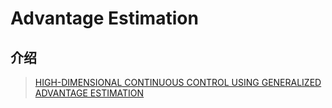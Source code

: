 # Advantage Estimation

## 介绍

> [HIGH-DIMENSIONAL CONTINUOUS CONTROL USING GENERALIZED ADVANTAGE ESTIMATION](https://arxiv.org/pdf/1506.02438.pdf)

